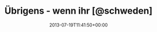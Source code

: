 ---
retweeted: false
source: <a href="http://tapbots.com/tweetbot" rel="nofollow">Tweetbot for iOS</a>
entities:
  hashtags: []
  symbols: []
  user_mentions:
  - name: Schweden Notizen
    screen_name: Schweden
    indices:
    - '20'
    - '29'
    id_str: '17123852'
    id: '17123852'
  - name: Wir leben Aachen
    screen_name: wirlebenAC
    indices:
    - '64'
    - '75'
    id_str: '1655543680697085952'
    id: '1655543680697085952'
  urls: []
display_text_range:
- '0'
- '76'
favorite_count: '0'
id_str: '358189937641791488'
truncated: false
retweet_count: '0'
id: '358189937641791488'
created_at: Fri Jul 19 11:41:50 +0000 2013
favorited: false
full_text: "Übrigens - wenn ihr [@schweden](https://twitter.com/schweden) folgt, \nwerft
  mal einen Blick auf [@wirlebenAC](https://twitter.com/wirlebenAC)!"
lang: de
tags:
- pesos:twitter
date: '2013-07-19T11:41:50+00:00'
src: https://twitter.com/bascht/status/358189937641791488
original_url: https://twitter.com/bascht/status/358189937641791488
type: twitter_tweet
text: "Übrigens - wenn ihr [@schweden](https://twitter.com/schweden) folgt, \nwerft
  mal einen Blick auf [@wirlebenAC](https://twitter.com/wirlebenAC)!"
title: Übrigens - wenn ihr [@schweden]

---